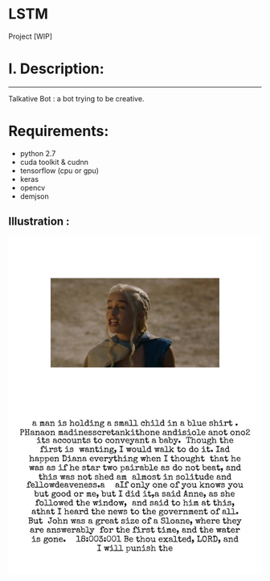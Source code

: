# LSTM

Project [WIP]


# I. Description:
---------
Talkative Bot : a bot trying to be creative.

# Requirements:
- python 2.7
- cuda toolkit & cudnn
- tensorflow (cpu or gpu)
- keras
- opencv
- demjson


## Illustration :

![alt tag](https://github.com/dvp-tran/LSTM/blob/master/data/output/40.jpg)

